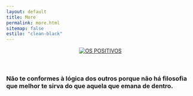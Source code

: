 ```yaml
---
layout: default
title: More
permalink: more.html
sitemap: false
estilo: "clean-black"
---
```


<header>
    <a href="{{ "/" | relative_url }}">
    <img src="{{ "/assets/skull.gif" | absolute_url }}" alt="OS POSITIVOS" />
    </a>
</header>
<article class="post">
  <div class="coluna centre">
    <h3>Não te conformes à lógica dos outros porque não há filosofia que melhor te sirva do que aquela que emana de dentro.</h3>
  </div>
</article>
